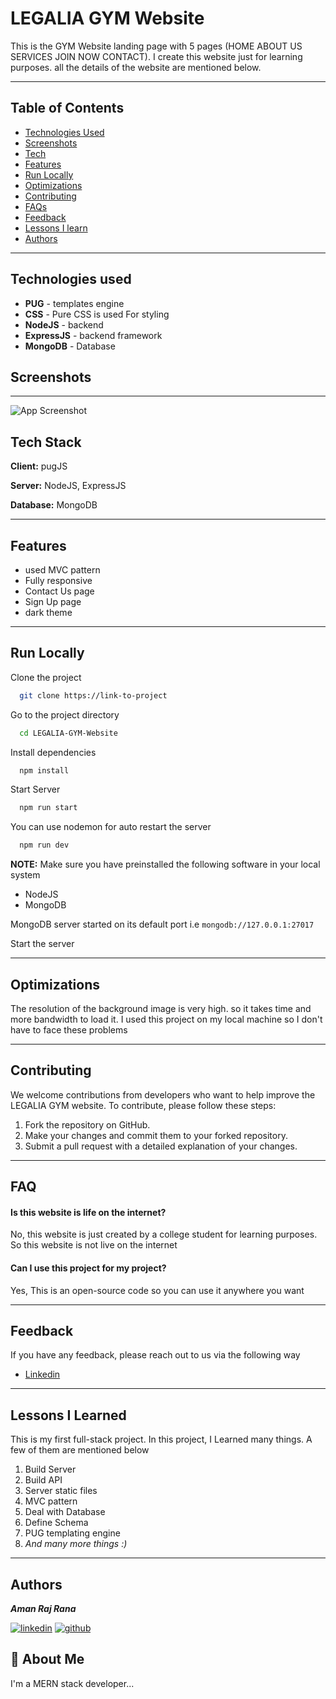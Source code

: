 
# LEGALIA GYM Website

This is the GYM Website landing page with 5 pages (HOME ABOUT US SERVICES JOIN NOW CONTACT). I create this website just for learning purposes. all the details of the website are mentioned below.

---
## Table of Contents

- [Technologies Used](#Technologies-Used)
- [Screenshots](#screenshots)
- [Tech](#tech-stack)
- [Features](#features)
- [Run Locally](#run-locally)
- [Optimizations](#optimizations)
- [Contributing](#contributing)
- [FAQs](#faq)
- [Feedback](#feedback)
- [Lessons I learn](#lessons-i-learned)
- [Authors](#authors)


------
## Technologies used

- **PUG** - templates engine
- **CSS** - Pure CSS is used For styling 
- **NodeJS** - backend
- **ExpressJS** - backend framework
- **MongoDB** - Database
## Screenshots

---

![App Screenshot](https://via.placeholder.com/468x300?text=App+Screenshot+Here)


## Tech Stack

**Client:** pugJS

**Server:** NodeJS, ExpressJS

**Database:** MongoDB

---
## Features

- used MVC pattern
- Fully responsive
- Contact Us page
- Sign Up page
- dark theme

---

## Run Locally

Clone the project

```bash
  git clone https://link-to-project
```

Go to the project directory

```bash
  cd LEGALIA-GYM-Website
```

Install dependencies

```bash
  npm install
```
Start Server

```bash
  npm run start
```

You can use nodemon for auto restart the server
```bash
  npm run dev
```

**NOTE:**
 Make sure you have preinstalled the following software in your local system
- NodeJS
- MongoDB

MongoDB server started on its default port i.e `mongodb://127.0.0.1:27017`

Start the server

---

## Optimizations

The resolution of the background image is very high. so it takes time and more bandwidth to load it.
I used this project on my local machine so I don't have to face these problems

---


## Contributing

We welcome contributions from developers who want to help improve the LEGALIA GYM website. To contribute, please follow these steps:
1. Fork the repository on GitHub.
2. Make your changes and commit them to your forked repository.
3. Submit a pull request with a detailed explanation of your changes.

---

## FAQ

#### Is this website is life on the internet?

No, this website is just created by a college student for learning purposes. So this website is not live on the internet

#### Can I use this project for my project?

Yes, This is an open-source code so you can use it anywhere you want

---

## Feedback

If you have any feedback, please reach out to us via the following way

- [Linkedin](https://www.linkedin.com/in/arrana)

----

## Lessons I Learned

This is my first full-stack project. In this project, I Learned many things. A few of them are mentioned below
1. Build Server
2. Build API
3. Server static files
4. MVC pattern
5. Deal with Database
6. Define Schema
7. PUG templating engine
8. _And many more things :)_

---

## Authors
**_Aman Raj Rana_**

[![linkedin](https://img.shields.io/badge/linkedin-0A66C2?style=for-the-badge&logo=linkedin&logoColor=white)](https://www.linkedin.com/in/arrana)
[![github](https://img.shields.io/badge/github-000000?style=for-the-badge&logo=github&logoColor=white)](https://github.com/amanrana0)

## 🚀 About Me
I'm a MERN stack developer...



